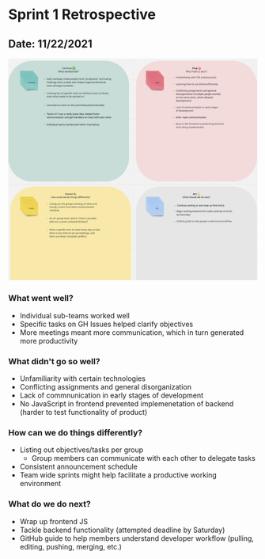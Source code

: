 # Sprint 1 Retrospective
## Date: 11/22/2021
![Sprint Retrospective - Collaborative Notes](images/SprintRetrospective1_collabnotes.png)
### What went well?
- Individual sub-teams worked well 
- Specific tasks on GH Issues helped clarify objectives
- More meetings meant more communication, which in turn generated more productivity
### What didn't go so well?
- Unfamiliarity with certain technologies
- Conflicting assignments and general disorganization
- Lack of commnunication in early stages of development
- No JavaScript in frontend prevented implemenetation of backend (harder to test functionality of product)
### How can we do things differently?
- Listing out objectives/tasks per group
  - Group members can communicate with each other to delegate tasks
- Consistent announcement schedule
- Team wide sprints might help facilitate a productive working environment
### What do we do next?
- Wrap up frontend JS 
- Tackle backend functionality (attempted deadline by Saturday)
- GitHub guide to help members understand developer workflow (pulling, editing, pushing, merging, etc.)

